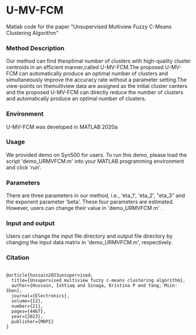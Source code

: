 # U-MV-FCM
Matlab code for the paper "Unsupervised Multiview Fuzzy C-Means Clustering Algorithm"

### Method Description

Our method can find theoptimal number of clusters with high-quality cluster centroids in an efficient manner,called U-MV-FCM.The proposed U-MV-FCM can automatically produce an optimal number of clusters and simultaneously improve the accuracy rate without a parameter setting.The view-points on  themultiview data are assigned as the initial cluster centers and the proposed U-MV-FCM can directly reduce the number of clusters and automatically produce an optimal number of clusters.

### Environment

U-MV-FCM was developed in MATLAB 2020a

### Usage

We provided demo on Syn500 for users. To run this demo, please load the script 'demo_URMVFCM.m' into your MATLAB programming environment and click 'run'.


### Parameters

There are three parameters in our method, i.e., 'eta_1', 'eta_2', "eta_3" and the exponent parameter 'beta'. These four parameters are estimated. However, users can change their value in 'demo_URMVFCM.m' .

### Input and output

Users can change the input file directory and output file directory by changing the input data matrix  in 'demo_URMVFCM.m', respectively.

### Citation

```

@article{hussain2023unsupervised,
  title={Unsupervised multiview fuzzy c-means clustering algorithm},
  author={Hussain, Ishtiaq and Sinaga, Kristina P and Yang, Miin-Shen},
  journal={Electronics},
  volume={12},
  number={21},
  pages={4467},
  year={2023},
  publisher={MDPI}
}

```
